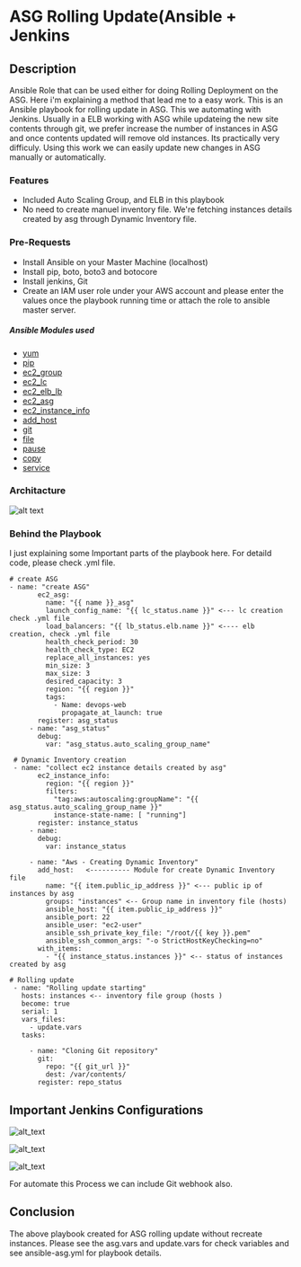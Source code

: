 # ASG Rolling Update(Ansible + Jenkins
## Description
Ansible Role that can be used either for doing Rolling Deployment on the ASG. 
Here i'm explaining a method that lead me to a easy work. This is an Ansible playbook for rolling update in ASG. This we automating with Jenkins.
Usually in a ELB working with ASG while updateing the new site contents through git, we prefer increase the number of instances in ASG and once contents updated will remove old instances. Its practically very difficuly. 
Using this work we can easily update new changes in ASG manually or automatically.

### Features
- Included Auto Scaling Group, and ELB in this playbook
- No need to create manuel inventory file. We're fetching instances details created by asg through Dynamic Inventory file.
### Pre-Requests
- Install Ansible on your Master Machine (localhost)
- Install pip, boto, boto3 and botocore
- Install jenkins, Git
- Create an IAM user role under your AWS account and please enter the values once the playbook running time or attach the role to ansible master server.
##### Ansible Modules used
- [yum](https://docs.ansible.com/ansible/2.9/modules/yum_module.html)
- [pip](https://docs.ansible.com/ansible/2.9/modules/pip_module.html)
- [ec2_group](https://docs.ansible.com/ansible/2.3/ec2_group_module.html)
- [ec2_lc](https://docs.ansible.com/ansible/2.3/ec2_lc_module.html)
- [ec2_elb_lb](https://docs.ansible.com/ansible/2.3/ec2_elb_lb_module.html)
- [ec2_asg](https://docs.ansible.com/ansible/2.3/ec2_asg_module.html)
- [ec2_instance_info](https://docs.ansible.com/ansible/2.9/modules/ec2_instance_info_module.html)
- [add_host](https://docs.ansible.com/ansible/2.9/modules/add_host_module.html)
- [git](https://docs.ansible.com/ansible/2.9/modules/git_module.html)
- [file](https://docs.ansible.com/ansible/2.9/modules/file_module.html)
- [pause](https://docs.ansible.com/ansible/2.9/modules/pause_module.html)
- [copy](https://docs.ansible.com/ansible/2.9/modules/copy_module.html)
- [service](https://docs.ansible.com/ansible/2.9/modules/service_module.html)

### Architacture
![alt text](https://github.com/LakshmiDevopsTech/ASG-Rolling-Update-Ansible/blob/main/asg-rolling.png)

### Behind the Playbook
I just explaining some Important parts of the playbook here. For detaild code, please check .yml file.

```
# create ASG
- name: "create ASG"
       ec2_asg:
         name: "{{ name }}_asg"
         launch_config_name: "{{ lc_status.name }}" <--- lc creation check .yml file
         load_balancers: "{{ lb_status.elb.name }}" <---- elb creation, check .yml file
         health_check_period: 30
         health_check_type: EC2
         replace_all_instances: yes
         min_size: 3
         max_size: 3
         desired_capacity: 3
         region: "{{ region }}"
         tags:
           - Name: devops-web
             propagate_at_launch: true
       register: asg_status
     - name: "asg_status"
       debug:
         var: "asg_status.auto_scaling_group_name"
 
 # Dynamic Inventory creation
 - name: "collect ec2 instance details created by asg"
       ec2_instance_info:
         region: "{{ region }}"
         filters:
           "tag:aws:autoscaling:groupName": "{{ asg_status.auto_scaling_group_name }}"
           instance-state-name: [ "running"]
       register: instance_status
     - name:
       debug:
         var: instance_status

     - name: "Aws - Creating Dynamic Inventory"
       add_host:   <---------- Module for create Dynamic Inventory file
         name: "{{ item.public_ip_address }}" <--- public ip of instances by asg
         groups: "instances" <-- Group name in inventory file (hosts)
         ansible_host: "{{ item.public_ip_address }}" 
         ansible_port: 22
         ansible_user: "ec2-user"
         ansible_ssh_private_key_file: "/root/{{ key }}.pem"
         ansible_ssh_common_args: "-o StrictHostKeyChecking=no"
       with_items:
         - "{{ instance_status.instances }}" <-- status of instances created by asg
         
# Rolling update
 - name: "Rolling update starting"
   hosts: instances <-- inventory file group (hosts )
   become: true
   serial: 1
   vars_files:
     - update.vars
   tasks:

     - name: "Cloning Git repository"
       git:
         repo: "{{ git_url }}"
         dest: /var/contents/
       register: repo_status
```
## Important Jenkins Configurations

![alt_text](https://github.com/LakshmiDevopsTech/ASG-Rolling-Update-Ansible/blob/main/jenkins1.PNG)

![alt_text](https://github.com/LakshmiDevopsTech/ASG-Rolling-Update-Ansible/blob/main/jenkins2.PNG)

![alt_text](https://github.com/LakshmiDevopsTech/ASG-Rolling-Update-Ansible/blob/main/jenkins3.PNG)

For automate this Process we can include Git webhook also.

## Conclusion
The above playbook created for ASG rolling update without recreate instances.
Please see the asg.vars and update.vars for check variables and see ansible-asg.yml for playbook details.
